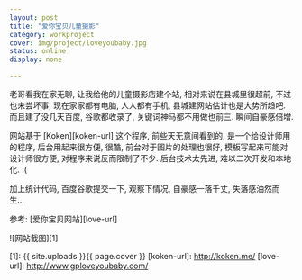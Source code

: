 ```yaml
---
layout: post 
title: "爱你宝贝儿童摄影"
category: workproject
cover: img/project/loveyoubaby.jpg
status: online
display: none

---
```



老哥看我在家无聊, 让我给他的儿童摄影店建个站, 相对来说在县城里很超前, 不过也未尝坏事, 现在家家都有电脑, 人人都有手机, 县城建网站估计也是大势所趋吧. 而且建了没几天百度, 谷歌都收录了, 关键词神马都不用做也前三. 瞬间自豪感倍增.

网站基于 [Koken][koken-url] 这个程序, 前些天无意间看到的, 是一个给设计师用的程序, 后台用起来很方便, 很酷, 前台对于图片的处理也很好, 模板写起来可能对设计师很方便, 对程序来说反而限制了不少. 后台技术太先进, 难以二次开发和本地化. :(

加上统计代码, 百度谷歌提交一下, 观察下情况, 自豪感一落千丈, 失落感油然而生...

参考: [爱你宝贝网站][love-url]

![网站截图][1]


  [1]: {{ site.uploads }}{{ page.cover }}
  [koken-url]: http://koken.me/
  [love-url]: http://www.gploveyoubaby.com/

